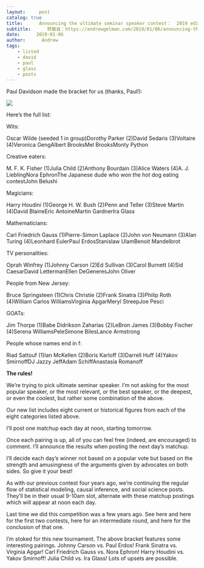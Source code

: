 ```yaml
---
layout:     post
catalog: true
title:      Announcing the ultimate seminar speaker contest：  2019 edition!
subtitle:      转载自：https://andrewgelman.com/2019/01/06/announcing-the-ultimate-seminar-speaker-contest-2019-edition/
date:      2019-01-06
author:      Andrew
tags:
    - listed
    - david
    - paul
    - glass
    - posts
---
```





Paul Davidson made the bracket for us (thanks, Paul!):

![](https://andrewgelman.com/wp-content/uploads/2019/01/2019-01-05_Bracket-1024x712.png)


Here’s the full list:

Wits:

Oscar Wilde (seeded 1 in group)Dorothy Parker (2)David Sedaris (3)Voltaire (4)Veronica GengAlbert BrooksMel BrooksMonty Python

Creative eaters:

M. F. K. Fisher (1)Julia Child (2)Anthony Bourdain (3)Alice Waters (4)A. J. LieblingNora EphronThe Japanese dude who won the hot dog eating contestJohn Belushi

Magicians:

Harry Houdini (1)George H. W. Bush (2)Penn and Teller (3)Steve Martin (4)David BlaineEric AntoineMartin GardnerIra Glass

Mathematicians:

Carl Friedrich Gauss (1)Pierre-Simon Laplace (2)John von Neumann (3)Alan Turing (4)Leonhard EulerPaul ErdosStanislaw UlamBenoit Mandelbrot

TV personalities:

Oprah Winfrey (1)Johnny Carson (2)Ed Sullivan (3)Carol Burnett (4)Sid CaesarDavid LettermanEllen DeGeneresJohn Oliver

People from New Jersey:

Bruce Springsteen (1)Chris Christie (2)Frank Sinatra (3)Philip Roth (4)William Carlos WilliamsVirginia ApgarMeryl StreepJoe Pesci

GOATs:

Jim Thorpe (1)Babe Didrikson Zaharias (2)LeBron James (3)Bobby Fischer (4)Serena WilliamsPeleSimone BilesLance Armstrong

People whose names end in f:

Riad Sattouf (1)Ian McKellen (2)Boris Karloff (3)Darrell Huff (4)Yakov SmirnoffDJ Jazzy JeffAdam SchiffAnastasia Romanoff

**The rules!**

We’re trying to pick ultimate seminar speaker. I’m not asking for the most popular speaker, or the most relevant, or the best speaker, or the deepest, or even the coolest, but rather some combination of the above.

Our new list includes eight current or historical figures from each of the eight categories listed above.

I’ll post one matchup each day at noon, starting tomorrow.

Once each pairing is up, all of you can feel free (indeed, are encouraged) to comment. I’ll announce the results when posting the next day’s matchup.

I’ll decide each day’s winner not based on a popular vote but based on the strength and amusingness of the arguments given by advocates on both sides. So give it your best!

As with our previous contest four years ago, we’re continuing the regular flow of statistical modeling, causal inference, and social science posts. They’ll be in their usual 9-10am slot, alternate with these matchup postings which will appear at noon each day.

Last time we did this competition was a few years ago. See here and here for the first two contests, here for an intermediate round, and here for the conclusion of that one.

I’m stoked for this new tournament. The above bracket features some interesting pairings. Johnny Carson vs. Paul Erdos! Frank Sinatra vs. Virginia Apgar! Carl Friedrich Gauss vs. Nora Ephron! Harry Houdini vs. Yakov Smirnoff! Julia Child vs. Ira Glass! Lots of upsets are possible.




